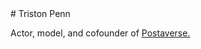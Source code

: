 <div style="align-text: center;">
  # Triston Penn

  Actor, model, and cofounder of [Postaverse.](https://postaverse.net)
</div>


